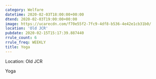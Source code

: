 ```yaml
---
category: Welfare
datetime: 2020-02-03T18:00:00+00:00
dtend: 2020-02-03T19:00:00+00:00
image: https://ucarecdn.com/f70e55f2-7fc9-4df8-b536-4e42e1cb31b0/
location: 'Old JCR'
pubdate: 2020-02-15T15:17:39.887440
rrule_count: 6
rrule_freq: WEEKLY
title: Yoga
---
```

Location: Old JCR

Yoga
